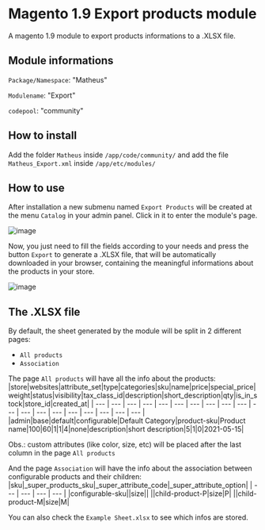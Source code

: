 # Magento 1.9 Export products module
A magento 1.9 module to export products informations to a .XLSX file.

## Module informations
`Package/Namespace`: "Matheus"  

`Modulename`: "Export"

`codepool`: "community"  

## How to install
Add the folder `Matheus` inside `/app/code/community/` and add the file `Matheus_Export.xml` inside `/app/etc/modules/`

## How to use
After installation a new submenu named `Export Products` will be created at the menu `Catalog` in your admin panel. Click in it to enter the module's page. 

![image](https://user-images.githubusercontent.com/55641441/118573761-91249c00-b759-11eb-94c4-8418a79ebb1a.png)

Now, you just need to fill the fields according to your needs and press the button `Export` to generate a .XLSX file, that will be automatically downloaded in your browser, containing the meaningful informations about the products in your store.

![image](https://user-images.githubusercontent.com/55641441/118905268-c3690180-b8f1-11eb-82b5-e819d0060ba9.png)

## The .XLSX file
By default, the sheet generated by the module will be split in 2 different pages:
* `All products`
* `Association`

The page `All products` will have all the info about the products:
|store|websites|attribute_set|type|categories|sku|name|price|special_price|weight|status|visibility|tax_class_id|description|short_description|qty|is_in_stock|store_id|created_at|
| --- | --- | --- | --- | --- | --- | --- | --- | --- | --- | --- | --- | --- | --- | --- | --- | --- | --- | --- |
|admin|base|default|configurable|Default Category|product-sku|Product name|100|60|1|1|4|none|description|short description|5|1|0|2021-05-15|

Obs.: custom attributes (like color, size, etc) will be placed after the last column in the page `All products`

And the page `Association` will have the info about the association between configurable products and their children:
|sku|_super_products_sku|_super_attribute_code|_super_attribute_option|
| --- | --- | --- | --- |
|configurable-sku||size||
||child-product-P|size|P|
||child-product-M|size|M|

You can also check the `Example Sheet.xlsx` to see which infos are stored.
